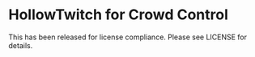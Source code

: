 # HollowTwitch for Crowd Control

This has been released for license compliance. Please see LICENSE for details.
